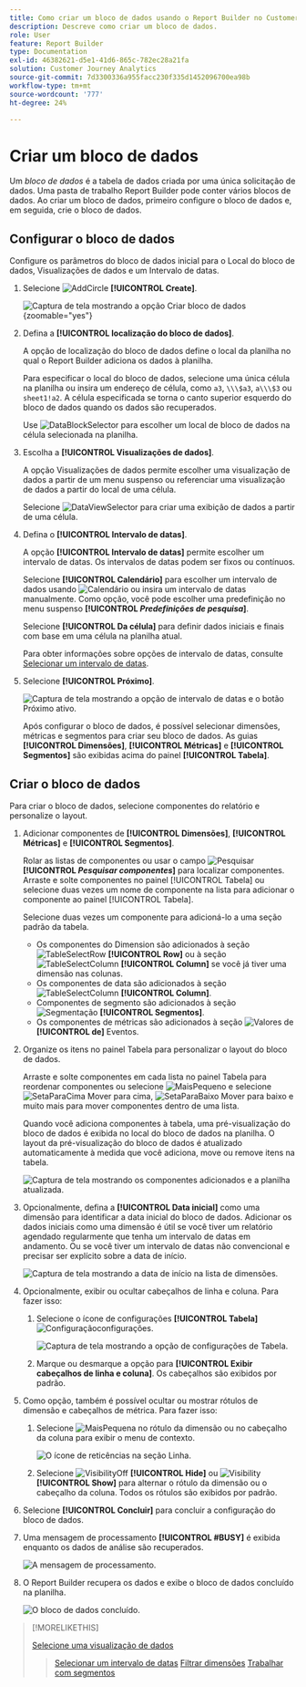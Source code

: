 ```yaml
---
title: Como criar um bloco de dados usando o Report Builder no Customer Journey Analytics
description: Descreve como criar um bloco de dados.
role: User
feature: Report Builder
type: Documentation
exl-id: 46382621-d5e1-41d6-865c-782ec28a21fa
solution: Customer Journey Analytics
source-git-commit: 7d3300336a955facc230f335d1452096700ea98b
workflow-type: tm+mt
source-wordcount: '777'
ht-degree: 24%

---
```


# Criar um bloco de dados

Um *bloco de dados* é a tabela de dados criada por uma única solicitação de dados. Uma pasta de trabalho Report Builder pode conter vários blocos de dados. Ao criar um bloco de dados, primeiro configure o bloco de dados e, em seguida, crie o bloco de dados.

## Configurar o bloco de dados

Configure os parâmetros do bloco de dados inicial para o Local do bloco de dados, Visualizações de dados e um Intervalo de datas.

1. Selecione ![AddCircle](/help/assets/icons/AddCircle.svg) **[!UICONTROL Create]**.

   ![Captura de tela mostrando a opção Criar bloco de dados](./assets/create-data-block.png){zoomable="yes"}


1. Defina a **[!UICONTROL localização do bloco de dados]**.

   A opção de localização do bloco de dados define o local da planilha no qual o Report Builder adiciona os dados à planilha.

   Para especificar o local do bloco de dados, selecione uma única célula na planilha ou insira um endereço de célula, como `a3`, `\\\$a3`, `a\\\$3` ou `sheet1!a2`. A célula especificada se torna o canto superior esquerdo do bloco de dados quando os dados são recuperados.

   Use ![DataBlockSelector](/help/assets/icons/DataBlockSelector.svg) para escolher um local de bloco de dados na célula selecionada na planilha.

1. Escolha a **[!UICONTROL Visualizações de dados]**.

   A opção Visualizações de dados permite escolher uma visualização de dados a partir de um menu suspenso ou referenciar uma visualização de dados a partir do local de uma célula.

   Selecione ![DataViewSelector](/help/assets/icons/DataViewSelector.svg) para criar uma exibição de dados a partir de uma célula.

1. Defina o **[!UICONTROL Intervalo de datas]**.

   A opção **[!UICONTROL Intervalo de datas]** permite escolher um intervalo de datas. Os intervalos de datas podem ser fixos ou contínuos.

   Selecione **[!UICONTROL Calendário]** para escolher um intervalo de dados usando ![Calendário](/help/assets/icons/Calendar.svg) ou insira um intervalo de datas manualmente. Como opção, você pode escolher uma predefinição no menu suspenso **[!UICONTROL _Predefinições de pesquisa_]**.

   Selecione **[!UICONTROL Da célula]** para definir dados iniciais e finais com base em uma célula na planilha atual.

   Para obter informações sobre opções de intervalo de datas, consulte [Selecionar um intervalo de datas](select-date-range.md).

1. Selecione **[!UICONTROL Próximo]**.

   ![Captura de tela mostrando a opção de intervalo de datas e o botão Próximo ativo.](./assets/choose_date_data_view3.png)

   Após configurar o bloco de dados, é possível selecionar dimensões, métricas e segmentos para criar seu bloco de dados. As guias **[!UICONTROL Dimensões]**, **[!UICONTROL Métricas]** e **[!UICONTROL Segmentos]** são exibidas acima do painel **[!UICONTROL Tabela]**.

## Criar o bloco de dados

Para criar o bloco de dados, selecione componentes do relatório e personalize o layout.

1. Adicionar componentes de **[!UICONTROL Dimensões]**, **[!UICONTROL Métricas]** e **[!UICONTROL Segmentos]**.

   Rolar as listas de componentes ou usar o campo ![Pesquisar](/help/assets/icons/Search.svg) **[!UICONTROL _Pesquisar componentes_]** para localizar componentes. Arraste e solte componentes no painel [!UICONTROL Tabela] ou selecione duas vezes um nome de componente na lista para adicionar o componente ao painel [!UICONTROL Tabela].

   Selecione duas vezes um componente para adicioná-lo a uma seção padrão da tabela.

   - Os componentes do Dimension são adicionados à seção ![TableSelectRow](/help/assets/icons/TableSelectRow.svg) **[!UICONTROL Row]** ou à seção ![TableSelectColumn](/help/assets/icons/TableSelectColumn.svg) **[!UICONTROL Column]** se você já tiver uma dimensão nas colunas.
   - Os componentes de data são adicionados à seção ![TableSelectColumn](/help/assets/icons/TableSelectColumn.svg) **[!UICONTROL Column]**.
   - Componentes de segmento são adicionados à seção ![Segmentação](/help/assets/icons/Segmentation.svg) **[!UICONTROL Segmentos]**.
   - Os componentes de métricas são adicionados à seção ![Valores](/help/assets/icons/Event.svg) de **[!UICONTROL de]** Eventos.

1. Organize os itens no painel Tabela para personalizar o layout do bloco de dados.

   Arraste e solte componentes em cada lista no painel Tabela para reordenar componentes ou selecione ![MaisPequeno](/help/assets/icons/MoreSmall.svg) e selecione ![SetaParaCima](/help/assets/icons/ArrowUp.svg) Mover para cima, ![SetaParaBaixo](/help/assets/icons/ArrowDown.svg) Mover para baixo e muito mais para mover componentes dentro de uma lista.

   Quando você adiciona componentes à tabela, uma pré-visualização do bloco de dados é exibida no local do bloco de dados na planilha. O layout da pré-visualização do bloco de dados é atualizado automaticamente à medida que você adiciona, move ou remove itens na tabela.

   ![Captura de tela mostrando os componentes adicionados e a planilha atualizada.](./assets/image10.png)


1. Opcionalmente, defina a **[!UICONTROL Data inicial]** como uma dimensão para identificar a data inicial do bloco de dados. Adicionar os dados iniciais como uma dimensão é útil se você tiver um relatório agendado regularmente que tenha um intervalo de datas em andamento. Ou se você tiver um intervalo de datas não convencional e precisar ser explícito sobre a data de início.

   ![Captura de tela mostrando a data de início na lista de dimensões.](./assets/start-date-dimension.png)

1. Opcionalmente, exibir ou ocultar cabeçalhos de linha e coluna. Para fazer isso:

   1. Selecione o ícone de configurações **[!UICONTROL Tabela]** ![Configuração](/help/assets/icons/Setting.svg)configurações.

      ![Captura de tela mostrando a opção de configurações de Tabela.](./assets/table-settings.png)

   1. Marque ou desmarque a opção para **[!UICONTROL Exibir cabeçalhos de linha e coluna]**. Os cabeçalhos são exibidos por padrão.

1. Como opção, também é possível ocultar ou mostrar rótulos de dimensão e cabeçalhos de métrica. Para fazer isso:

   1. Selecione ![MaisPequena](/help/assets/icons/MoreSmall.svg) no rótulo da dimensão ou no cabeçalho da coluna para exibir o menu de contexto.

      ![O ícone de reticências na seção Linha.](./assets/row-heading.png)

   1. Selecione ![VisibilityOff](/help/assets/icons/VisibilityOff.svg) **[!UICONTROL Hide]** ou ![Visibility](/help/assets/icons/Visibility.svg) **[!UICONTROL Show]** para alternar o rótulo da dimensão ou o cabeçalho da coluna. Todos os rótulos são exibidos por padrão.

1. Selecione **[!UICONTROL Concluir]** para concluir a configuração do bloco de dados.

1. Uma mensagem de processamento **[!UICONTROL #BUSY]** é exibida enquanto os dados de análise são recuperados.

   ![A mensagem de processamento.](./assets/image11.png)

1. O Report Builder recupera os dados e exibe o bloco de dados concluído na planilha.

   ![O bloco de dados concluído.](./assets/image12.png)


>[!MORELIKETHIS]
>
>[Selecione uma visualização de dados](select-data-view.md)
>>[Selecionar um intervalo de datas](select-date-range.md)
>>[Filtrar dimensões](filter-dimensions.md)
>>[Trabalhar com segmentos](work-with-filters.md)
>
